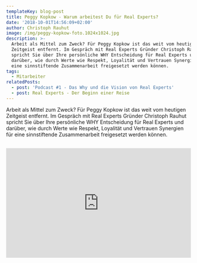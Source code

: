 ```yaml
---
templateKey: blog-post
title: Peggy Kopkow - Warum arbeitest Du für Real Experts?
date: '2018-10-01T14:56:09+02:00'
author: Christoph Rauhut
image: /img/peggy-kopkow-foto.1024x1024.jpg
description: >-
  Arbeit als Mittel zum Zweck? Für Peggy Kopkow ist das weit vom heutigen
  Zeitgeist entfernt. Im Gespräch mit Real Experts Gründer Christoph Rauhut
  spricht Sie über Ihre persönliche WHY Entscheidung für Real Experts und
  darüber, wie durch Werte wie Respekt, Loyalität und Vertrauen Synergien für
  eine sinnstiftende Zusammenarbeit freigesetzt werden können. 
tags:
  - Mitarbeiter
relatedPosts:
  - post: 'Podcast #1 - Das Why und die Vision von Real Experts'
  - post: Real Experts - Der Beginn einer Reise
---
```

Arbeit als Mittel zum Zweck? Für Peggy Kopkow ist das weit vom heutigen Zeitgeist entfernt. Im Gespräch mit Real Experts Gründer Christoph Rauhut spricht Sie über Ihre persönliche WHY Entscheidung für Real Experts und darüber, wie durch Werte wie Respekt, Loyalität und Vertrauen Synergien für eine sinnstiftende Zusammenarbeit freigesetzt werden können. 

## 

<iframe width="100%" height="300" scrolling="no" frameborder="no" allow="autoplay" src="https://w.soundcloud.com/player/?url=https%3A//api.soundcloud.com/tracks/495675882&color=%23ff5500&auto_play=false&hide_related=false&show_comments=true&show_user=true&show_reposts=false&show_teaser=true&visual=true"></iframe>
